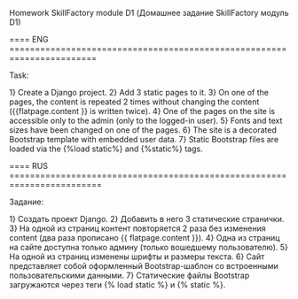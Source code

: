Homework SkillFactory module D1 (Домашнее задание SkillFactory модуль D1)

==== ENG =======================================================================

Task:

1} Create a Django project.
2} Add 3 static pages to it.
3} On one of the pages, the content is repeated 2 times without changing the 
content ({{flatpage.content }} is written twice).
4} One of the pages on the site is accessible only to the admin (only to the 
logged-in user).
5} Fonts and text sizes have been changed on one of the pages.
6} The site is a decorated Bootstrap template with embedded user data.
7} Static Bootstrap files are loaded via the {%load static%} and {%static%} tags.

==== RUS ========================================================================

Задание:

1} Создать проект Django.
2} Добавить в него 3 статические странички.
3} На одной из страниц контент повторяется 2 раза без изменения content (два раза 
прописано {{ flatpage.content }}).
4} Одна из страниц на сайте доступна только админу (только вошедшему пользователю).
5} На одной из страниц изменены шрифты и размеры текста.
6} Сайт представляет собой оформленный Bootstrap-шаблон со встроенными 
пользовательскими данными.
7} Статические файлы Bootstrap загружаются через теги {% load static %} и {% static %}.

